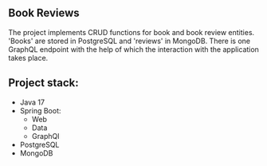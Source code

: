 ## Book Reviews
The project implements CRUD functions for book and book review entities. 
'Books' are stored in PostgreSQL and 'reviews' in MongoDB. 
There is one GraphQL endpoint with the help of which the interaction with the application takes place.

## Project stack:
- Java 17
- Spring Boot:
    - Web
    - Data
    - GraphQl
- PostgreSQL
- MongoDB